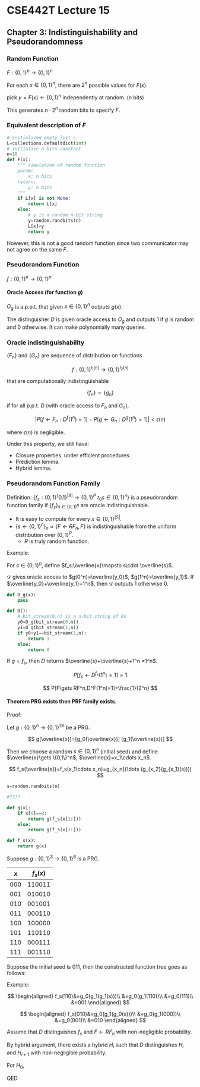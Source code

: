 # CSE442T Lecture 15

## Chapter 3: Indistinguishability and Pseudorandomness

### Random Function

$F:\{0,1\}^n\to \{0,1\}^n$

For each $x\in \{0,1\}^n$, there are $2^n$ possible values for $F(x)$.

pick $y=F(x)\gets \{0,1\}^n$ independently at random. ($n$ bits)

This generates $n\cdot 2^n$ random bits to specify $F$.

### Equivalent description of $F$

```python
# initialized empty list L
L=collections.defaultdict(int)
# initialize n bits constant
n=10
def F(x):
    """ simulation of random function
    param:
        x: n bits
    return:
        y: n bits
    """
    if L[x] is not None:
        return L[x]
    else:
        # y is a random n-bit string
        y=random.randbits(n)
        L[x]=y
        return y
```

However, this is not a good random function since two communicator may not agree on the same $F$.

### Pseudorandom Function

$f:\{0,1\}^n\to \{0,1\}^n$

#### Oracle Access (for function $g$)

$O_g$ is a p.p.t. that given $x\in \{0,1\}^n$ outputs $g(x)$.

The distinguisher $D$ is given oracle access to $O_g$ and outputs $1$ if $g$ is random and $0$ otherwise. It can make polynomially many queries.

### Oracle indistinguishability

$\{F_n\}$ and $\{G_n\}$ are sequence of distribution on functions

$$
f:\{0,1\}^{l_1(n)}\to \{0,1\}^{l_2(n)}
$$

that are computationally indistinguishable

$$
\{f_n\}\sim \{g_n\}
$$

if for all p.p.t. $D$ (with oracle access to $F_n$ and $G_n$),

$$
\left|P[f\gets F_n:D^f(1^n)=1]-P[g\gets G_n:D^g(1^n)=1]\right|< \epsilon(n)
$$

where $\epsilon(n)$ is negligible.

Under this property, we still have:

- Closure properties. under efficient procedures.
- Prediction lemma.
- Hybrid lemma.

### Pseudorandom Function Family

Definition: $\{f_s:\{0,1\}^\{0.1\}^{|S|}\to \{0,1\}^P$  $t_0s\in \{0,1\}^n\}$ is a pseudorandom function family if $\{f_s\}_{s\in \{0,1\}^n}$ are oracle indistinguishable.

- It is easy to compute for every $x\in \{0,1\}^{|S|}$.
- $\{s \gets\{0,1\}^n\}_n\approx \{F\gets RF_n,F\}$ is indistinguishable from the uniform distribution over $\{0,1\}^P$.
  - $R$ is truly random function.

Example:

For $s\in \{0,1\}^n$, define $f_s:\overline{x}\mapsto s\cdot \overline{s}$.

$\mathcal{D}$ gives oracle access to $g(0^n)=\overline{y_0}$, $g(1^n)=\overline{y_1}$. If $\overline{y_0}+\overline{y_1}=1^n$, then $\mathcal{D}$ outputs $1$ otherwise $0$.

```python
def O_g(x):
    pass

def D():
    # bit_stream(0,n) is a n-bit string of 0s
    y0=O_g(bit_stream(0,n))
    y1=O_g(bit_stream(1,n))
    if y0+y1==bit_stream(1,n):
        return 1
    else:
        return 0
```

If $g=f_s$, then $D$ returns $\overline{s}+\overline{s}+1^n =1^n$.

$$
P[f_s\gets D^{f_s}(1^n)=1]=1
$$

$$
P[F\gets RF^n,D^F(1^n)=1]=\frac{1}{2^n}
$$

#### Theorem PRG exists then PRF family exists.

Proof:

Let $g:\{0,1\}^n\to \{0,1\}^{2n}$ be a PRG.

$$
g(\overline{x})=[g_0(\overline{x})] [g_1(\overline{x})]
$$

Then we choose a random $s\in \{0,1\}^n$ (initial seed) and define $\overline{x}\gets \{0,1\}^n$, $\overline{x}=x_1\cdots x_n$.

$$
f_s(\overline{x})=f_s(x_1\cdots x_n)=g_{x_n}(\dots (g_{x_2}(g_{x_1}(s))))
$$

```python
s=random.randbits(n)

#????

def g(x):
    if x[0]==0:
        return g(f_s(x[1:]))
    else:
        return g(f_s(x[1:]))

def f_s(x):
    return g(x)

```

Suppose $g:\{0,1\}^3\to \{0,1\}^6$ is a PRG.

| $x$ | $f_s(x)$ |
| --- | -------- |
| 000 | 110011 |
| 001 | 010010 |
| 010 | 001001 |
| 011 | 000110 |
| 100 | 100000 |
| 101 | 110110 |
| 110 | 000111 |
| 111 | 001110 |

Suppose the initial seed is $011$, then the constructed function tree goes as follows:

Example: 

$$
\begin{aligned}
f_s(110)&=g_0(g_1(g_1(s)))\\
&=g_0(g_1(110))\\
&=g_0(111)\\
&=001
\end{aligned}
$$

$$
\begin{aligned}
f_s(010)&=g_0(g_1(g_0(s)))\\
&=g_0(g_1(000))\\
&=g_0(001)\\
&=010
\end{aligned}
$$

Assume that $D$ distinguishes $f_s$ and $F\gets RF_n$ with non-negligible probability.

By hybrid argument, there exists a hybrid $H_i$ such that $D$ distinguishes $H_i$ and $H_{i+1}$ with non-negligible probability.

For $H_0$, 

QED
